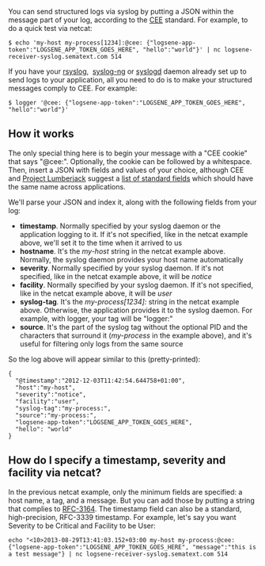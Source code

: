You can send structured logs via syslog by putting a JSON within the
message part of your log, according to the [CEE](http://cee.mitre.org/)
standard. For example, to do a quick test via
    netcat:

    $ echo 'my-host my-process[1234]:@cee: {"logsene-app-token":"LOGSENE_APP_TOKEN_GOES_HERE", "hello":"world"}' | nc logsene-receiver-syslog.sematext.com 514

If you have your [rsyslog](rsyslog_23855111.html),
 [syslog-ng](syslog-ng_23855119.html) or
[syslogd](syslogd_6520868.html) daemon already set up to send logs to
your application, all you need to do is to make your structured messages
comply to CEE. For
    example:

    $ logger '@cee: {"logsene-app-token":"LOGSENE_APP_TOKEN_GOES_HERE", "hello":"world"}'

## How it works

The only special thing here is to begin your message with a "CEE cookie"
that says "@cee:". Optionally, the cookie can be followed by a
whitespace. Then, insert a JSON with fields and values of your choice,
although CEE and [Project
Lumberjack](https://fedorahosted.org/lumberjack/) suggest a [list of
standard fields](https://fedorahosted.org/lumberjack/wiki/FieldList)
which should have the same name across applications.

We'll parse your JSON and index it, along with the following fields from
your log:

  - **timestamp**. Normally specified by your syslog daemon or the
    application logging to it. If it's not specified, like in the netcat
    example above, we'll set it to the time when it arrived to us
  - **hostname**. It's the *my-host* string in the netcat example above.
    Normally, the syslog daemon provides your host name automatically
  - **severity**. Normally specified by your syslog daemon. If it's not
    specified, like in the netcat example above, it will be *notice*
  - **facility**. Normally specified by your syslog daemon. If it's not
    specified, like in the netcat example above, it will be *user*
  - **syslog-tag**. It's the *my-process\[1234\]:* string in the netcat
    example above. Otherwise, the application provides it to the syslog
    daemon. For example, with logger, your tag will be "logger:"
  - **source**. It's the part of the syslog tag without the optional PID
    and the characters that surround it (*my-process* in the example
    above), and it's useful for filtering only logs from the same source

So the log above will appear similar to this (pretty-printed):

    {
      "@timestamp":"2012-12-03T11:42:54.644758+01:00",
      "host":"my-host",
      "severity":"notice",
      "facility":"user",
      "syslog-tag":"my-process:",
      "source":"my-process:",
      "logsene-app-token":"LOGSENE_APP_TOKEN_GOES_HERE",
      "hello": "world" 
    }

## How do I specify a timestamp, severity and facility via netcat?

In the previous netcat example, only the minimum fields are specified: a
host name, a tag, and a message. But you can add those by putting a
string that complies to
[RFC-3164](https://www.rfc-editor.org/rfc/rfc3164.txt). The timestamp
field can also be a standard, high-precision, RFC-3339 timestamp. For
example, let's say you want Severity to be Critical and Facility to be
User:

    echo "<10>2013-08-29T13:41:03.152+03:00 my-host my-process:@cee: {"logsene-app-token":"LOGSENE_APP_TOKEN_GOES_HERE", "message":"this is a test message"} | nc logsene-receiver-syslog.sematext.com 514

